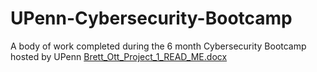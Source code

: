 # UPenn-Cybersecurity-Bootcamp
A body of work completed during the 6 month Cybersecurity Bootcamp hosted by UPenn
[Brett_Ott_Project_1_READ_ME.docx](https://github.com/brett-ott74/UPenn-Cybersecurity-Bootcamp/files/8970394/Brett_Ott_Project_1_READ_ME.docx)




